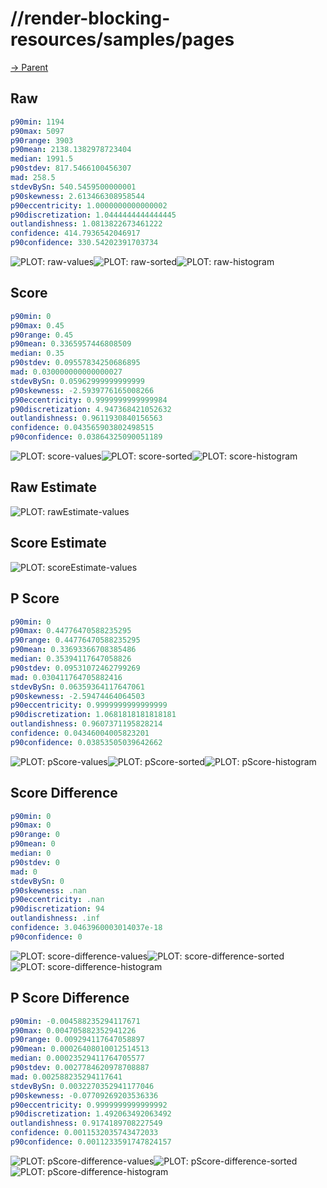 
# //render-blocking-resources/samples/pages

[→ Parent](../..)


## Raw


```yaml
p90min: 1194
p90max: 5097
p90range: 3903
p90mean: 2138.1382978723404
median: 1991.5
p90stdev: 817.5466100456307
mad: 258.5
stdevBySn: 540.5459500000001
p90skewness: 2.613466308958544
p90eccentricity: 1.0000000000000002
p90discretization: 1.0444444444444445
outlandishness: 1.0813822673461222
confidence: 414.7936542046917
p90confidence: 330.54202391703734

```

![PLOT: raw-values](./raw/values.svg)![PLOT: raw-sorted](./raw/sorted.svg)![PLOT: raw-histogram](./raw/histogram.svg)
## Score


```yaml
p90min: 0
p90max: 0.45
p90range: 0.45
p90mean: 0.3365957446808509
median: 0.35
p90stdev: 0.09557834250686895
mad: 0.030000000000000027
stdevBySn: 0.05962999999999999
p90skewness: -2.5939776165008266
p90eccentricity: 0.9999999999999984
p90discretization: 4.947368421052632
outlandishness: 0.9611930840156563
confidence: 0.043565903802498515
p90confidence: 0.03864325090051189

```

![PLOT: score-values](./score/values.svg)![PLOT: score-sorted](./score/sorted.svg)![PLOT: score-histogram](./score/histogram.svg)
## Raw Estimate

![PLOT: rawEstimate-values](./rawEstimate/values.svg)
## Score Estimate

![PLOT: scoreEstimate-values](./scoreEstimate/values.svg)
## P Score


```yaml
p90min: 0
p90max: 0.44776470588235295
p90range: 0.44776470588235295
p90mean: 0.33693366708385486
median: 0.35394117647058826
p90stdev: 0.09531072462799269
mad: 0.030411764705882416
stdevBySn: 0.06359364117647061
p90skewness: -2.59474464064503
p90eccentricity: 0.9999999999999999
p90discretization: 1.0681818181818181
outlandishness: 0.9607371195828214
confidence: 0.04346004005823201
p90confidence: 0.03853505039642662

```

![PLOT: pScore-values](./pScore/values.svg)![PLOT: pScore-sorted](./pScore/sorted.svg)![PLOT: pScore-histogram](./pScore/histogram.svg)
## Score Difference


```yaml
p90min: 0
p90max: 0
p90range: 0
p90mean: 0
median: 0
p90stdev: 0
mad: 0
stdevBySn: 0
p90skewness: .nan
p90eccentricity: .nan
p90discretization: 94
outlandishness: .inf
confidence: 3.0463960003014037e-18
p90confidence: 0

```

![PLOT: score-difference-values](./score-difference/values.svg)![PLOT: score-difference-sorted](./score-difference/sorted.svg)![PLOT: score-difference-histogram](./score-difference/histogram.svg)
## P Score Difference


```yaml
p90min: -0.004588235294117671
p90max: 0.004705882352941226
p90range: 0.009294117647058897
p90mean: 0.00026408010012514513
median: 0.00023529411764705577
p90stdev: 0.0027784620978708887
mad: 0.002588235294117641
stdevBySn: 0.0032270352941177046
p90skewness: -0.07709269203536336
p90eccentricity: 0.9999999999999992
p90discretization: 1.492063492063492
outlandishness: 0.9174189708227549
confidence: 0.0011532035743472033
p90confidence: 0.0011233591747824157

```

![PLOT: pScore-difference-values](./pScore-difference/values.svg)![PLOT: pScore-difference-sorted](./pScore-difference/sorted.svg)![PLOT: pScore-difference-histogram](./pScore-difference/histogram.svg)